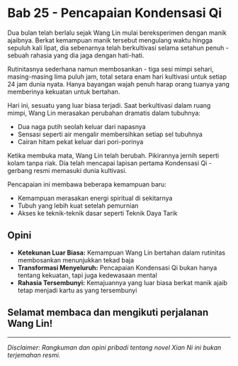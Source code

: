 # Bab 25 - Pencapaian Kondensasi Qi

Dua bulan telah berlalu sejak Wang Lin mulai bereksperimen dengan manik ajaibnya. Berkat kemampuan manik tersebut mengulang waktu hingga sepuluh kali lipat, dia sebenarnya telah berkultivasi selama setahun penuh - sebuah rahasia yang dia jaga dengan hati-hati.

Rutinitasnya sederhana namun membosankan - tiga sesi mimpi sehari, masing-masing lima puluh jam, total setara enam hari kultivasi untuk setiap 24 jam dunia nyata. Hanya bayangan wajah penuh harap orang tuanya yang memberinya kekuatan untuk bertahan.

Hari ini, sesuatu yang luar biasa terjadi. Saat berkultivasi dalam ruang mimpi, Wang Lin merasakan perubahan dramatis dalam tubuhnya:
- Dua naga putih seolah keluar dari napasnya
- Sensasi seperti air mengalir membersihkan setiap sel tubuhnya
- Cairan hitam pekat keluar dari pori-porinya

Ketika membuka mata, Wang Lin telah berubah. Pikirannya jernih seperti kolam tanpa riak. Dia telah mencapai lapisan pertama Kondensasi Qi - gerbang resmi memasuki dunia kultivasi.

Pencapaian ini membawa beberapa kemampuan baru:
- Kemampuan merasakan energi spiritual di sekitarnya
- Tubuh yang lebih kuat setelah pemurnian
- Akses ke teknik-teknik dasar seperti Teknik Daya Tarik

## Opini

- **Ketekunan Luar Biasa:** Kemampuan Wang Lin bertahan dalam rutinitas membosankan menunjukkan tekad baja
- **Transformasi Menyeluruh:** Pencapaian Kondensasi Qi bukan hanya tentang kekuatan, tapi juga kedewasaan mental
- **Rahasia Tersembunyi:** Kemajuannya yang luar biasa berkat manik ajaib tetap menjadi kartu as yang tersembunyi

## Selamat membaca dan mengikuti perjalanan Wang Lin!

---

_Disclaimer: Rangkuman dan opini pribadi tentang novel Xian Ni ini bukan terjemahan resmi._